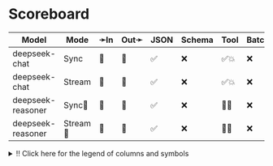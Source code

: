 # Scoreboard

| Model             | Mode    | ➛In   | Out➛   | JSON | Schema | Tool | Batch | File | Cite | Text | Probs | Limits | Usage | Finish |
| ----------------- | ------- | ----- | ------ | ---- | ------ | ---- | ----- | ---- | ---- | ---- | ----- | ------ | ----- | ------ |
| deepseek-chat     | Sync    | 💬    | 💬     | ✅   | ❌     | ✅💥 | ❌    | ❌   | ❌   | 📏🛑   | ✅    | ❌     | ✅    | ✅     |
| deepseek-chat     | Stream  | 💬    | 💬     | ✅   | ❌     | ✅💥 | ❌    | ❌   | ❌   | 📏🛑   | ✅    | ❌     | ✅    | ✅     |
| deepseek-reasoner | Sync🧠   | 💬    | 💬     | ✅   | ❌     | 💨🧐 | ❌    | ❌   | ❌   | 📏🛑   | ❌    | ❌     | ✅    | ✅     |
| deepseek-reasoner | Stream🧠 | 💬    | 💬     | ✅   | ❌     | 💨🧐 | ❌    | ❌   | ❌   | 📏🛑   | ❌    | ❌     | ✅    | ✅     |
<details>
<summary>‼️ Click here for the legend of columns and symbols</summary>

- 🏠: Runs locally.
- Sync:   Runs synchronously, the reply is only returned once completely generated
- Stream: Streams the reply as it is generated. Occasionally less features are supported in this mode
- 🧠: Has chain-of-thought thinking process
    - Both redacted (Anthropic, Gemini, OpenAI) and explicit (Deepseek R1, Qwen3, etc)
    - Many models can be used in both mode. In this case they will have two rows, one with thinking and one
      without. It is frequent that certain functionalities are limited in thinking mode, like tool calling.
- ✅: Implemented and works great
- ❌: Not supported by genai. The provider may support it, but genai does not (yet). Please send a PR to add
  it!
- 💬: Text
- 📄: PDF: process a PDF as input, possibly with OCR
- 📸: Image: process an image as input; most providers support PNG, JPG, WEBP and non-animated GIF, or generate images
- 🎤: Audio: process an audio file (e.g. MP3, WAV, Flac, Opus) as input, or generate audio
- 🎥: Video: process a video (e.g. MP4) as input, or generate a video (e.g. Veo 3)
- 💨: Feature is flaky (Tool calling) or inconsistent (Usage is not always reported)
- 🧐: Tool calling is **not** biased towards the first value in an enum. This is good. If the provider doesn't
	have this, be mindful of the order of the values presented in the prompt!
- 💥: Tool calling is indecisive. When unsure about an answer, it'll call both options. This is good.
- 🌐: Country where the company is located
- JSON and Schema: ability to output JSON in free form, or with a forced schema specified as a Go struct
- Tool: Tool calling, using [genai.ToolDef](https://pkg.go.dev/github.com/maruel/genai#ToolDef)
- Batch: Process asynchronously batches during off peak hours at a discounts
- Text: Text features
    - '🌱': Seed option for deterministic output
    - '📏': MaxTokens option to cap the amount of returned tokens
    - '🛑': Stop sequence to stop generation when a token is generated
- File: Upload and store large files via a separate API
- Cite: Citation generation from a provided document, specially useful for RAG
- Probs: Return logprobs to analyse each token probabilities
- Limits: Returns the rate limits, including the remaining quota
</details>
